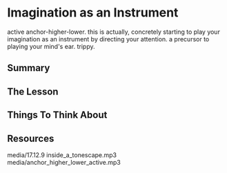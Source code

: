 # Imagination as an Instrument

active anchor-higher-lower. this is actually, concretely starting to play your imagination as an instrument by directing your attention. a precursor to playing your mind's ear. trippy.


## Summary



## The Lesson



## Things To Think About



## Resources

media/17.12.9 inside_a_tonescape.mp3
media/anchor_higher_lower_active.mp3
